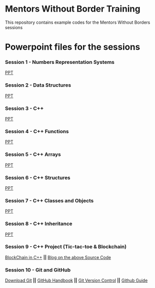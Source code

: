 # Mentors Without Border Training

This repository contains example codes for the Mentors Without Borders sessions

# Powerpoint files for the sessions

### Session 1 - Numbers Representation Systems 
[PPT](https://drive.google.com/file/d/1KnycgF3ETk5SE-cvwiRH9Z-eBe--jeLo/view?usp=sharing)

### Session 2 - Data Structures 
[PPT](https://drive.google.com/file/d/144c6XuZGmkmTwPzRu-wj4hpqu3QStuGr/view?usp=sharing)

### Session 3 - C++ 
[PPT](https://drive.google.com/file/d/1-BLNLF5XM1JR1esYqph8GxEkPpYYP27E/view?usp=sharing)

### Session 4 - C++ Functions
[PPT](https://drive.google.com/file/d/1Ej3Bih5iWM9piNerJxglcvOS6lfTrO_S/view?usp=sharing)

### Session 5 - C++ Arrays
[PPT](https://drive.google.com/file/d/1YVvfV1NqZLAkXwlOZC1Ut6IppkX9eUPS/view?usp=sharing)

### Session 6 - C++ Structures
[PPT](https://drive.google.com/file/d/1wj030cXBqjp9P7c1JX9nbdXbrVEIQ1LI/view?usp=sharing)

### Session 7 - C++ Classes and Objects
[PPT](https://drive.google.com/file/d/1UsSrEl6plMr4joQX4y-Z2gZfn70Dl4H9/view?usp=sharing)

### Session 8 - C++ Inheritance 
[PPT](https://drive.google.com/file/d/1arRYGpZhnd6hEs3Yv2kC1qQg5iW_ZL29/view?usp=sharing)

### Session 9 - C++ Project (Tic-tac-toe & Blockchain)
[BlockChain in C++](https://github.com/teaandcode/TestChain) **||** [Blog on the above Source Code](https://davenash.com/2017/10/build-a-blockchain-with-c/)

### Session 10 - Git and GitHub
[Download Git](https://git-scm.com/downloads) **||** [GitHub Handbook](https://guides.github.com/introduction/git-handbook/) **||** [Git Version Control](https://git-scm.com/book/en/v2/Getting-Started-About-Version-Control) **||** [Github Guide](https://guides.github.com/activities/hello-world/)